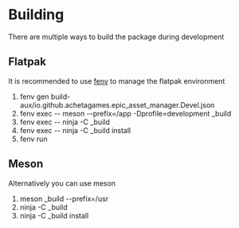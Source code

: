 # Building

There are multiple ways to build the package during development

## Flatpak

It is recommended to use [fenv](https://gitlab.gnome.org/ZanderBrown/fenv) to manage the flatpak environment

 1. fenv gen build-aux/io.github.achetagames.epic_asset_manager.Devel.json
 2. fenv exec -- meson --prefix=/app -Dprofile=development _build
 3. fenv exec -- ninja -C _build
 4. fenv exec -- ninja -C _build install
 5. fenv run

## Meson

Alternatively you can use meson

1. meson _build --prefix=/usr
2. ninja -C _build
3. ninja -C _build install
